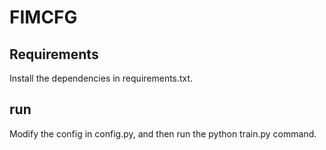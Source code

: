 # FIMCFG
## Requirements
Install the dependencies in requirements.txt.
## run
Modify the config in config.py, and then run the python train.py command.